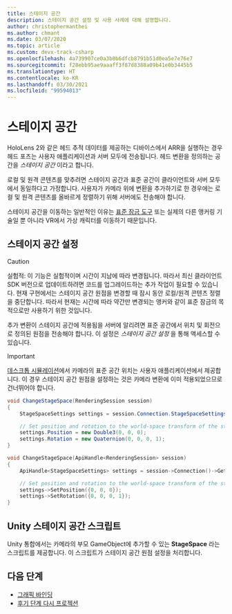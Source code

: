 ```yaml
---
title: 스테이지 공간
description: 스테이지 공간 설정 및 사용 사례에 대해 설명합니다.
author: christophermanthei
ms.author: chmant
ms.date: 03/07/2020
ms.topic: article
ms.custom: devx-track-csharp
ms.openlocfilehash: 4a739907ce0a3b0b6dfcb8791b51d0ea5e7e76e7
ms.sourcegitcommit: f28ebb95ae9aaaff3f87d8388a09b41e0b3445b5
ms.translationtype: HT
ms.contentlocale: ko-KR
ms.lasthandoff: 03/30/2021
ms.locfileid: "99594013"
---
```

# <a name="stage-space"></a>스테이지 공간

HoloLens 2와 같은 헤드 추적 데이터를 제공하는 디바이스에서 ARR을 실행하는 경우 헤드 포즈는 사용자 애플리케이션과 서버 모두에 전송됩니다. 헤드 변환을 정의하는 공간을 *스테이지 공간* 이라고 합니다.

로컬 및 원격 콘텐츠를 맞추려면 스테이지 공간과 표준 공간이 클라이언트와 서버 모두에서 동일하다고 가정합니다. 사용자가 카메라 위에 변환을 추가하기로 한 경우에는 로컬 및 원격 콘텐츠를 올바르게 정렬하기 위해 서버에도 전송해야 합니다.

스테이지 공간을 이동하는 일반적인 이유는 [표준 잠금 도구](https://microsoft.github.io/MixedReality-WorldLockingTools-Unity/README.html) 또는 실제의 다른 앵커링 기술일 뿐 아니라 VR에서 가상 캐릭터를 이동하기 때문입니다.

## <a name="stage-space-settings"></a>스테이지 공간 설정

> [!CAUTION]
> 실험적: 이 기능은 실험적이며 시간이 지남에 따라 변경됩니다. 따라서 최신 클라이언트 SDK 버전으로 업데이트하려면 코드를 업그레이드하는 추가 작업이 필요할 수 있습니다. 현재 구현에서는 스테이지 공간 원점을 변경할 때 잠시 동안 로컬/원격 콘텐츠 정렬을 중단합니다.
따라서 현재는 시간에 따라 약간만 변경되는 앵커와 같이 표준 잠금의 목적으로만 사용하기 위한 것입니다.

추가 변환이 스테이지 공간에 적용됨을 서버에 알리려면 표준 공간에서 위치 및 회전으로 정의된 원점을 전송해야 합니다. 이 설정은 *스테이지 공간 설정* 을 통해 액세스할 수 있습니다.

> [!IMPORTANT]
> [데스크톱 시뮬레이션](../../concepts/graphics-bindings.md)에서 카메라의 표준 공간 위치는 사용자 애플리케이션에서 제공합니다. 이 경우 스테이지 공간 원점을 설정하는 것은 카메라 변환에 이미 적용되었으므로 건너뛰어야 합니다.

```cs
void ChangeStageSpace(RenderingSession session)
{
    StageSpaceSettings settings = session.Connection.StageSpaceSettings;

    // Set position and rotation to the world-space transform of the stage space.
    settings.Position = new Double3(0, 0, 0);
    settings.Rotation = new Quaternion(0, 0, 0, 1);
}
```

```cpp
void ChangeStageSpace(ApiHandle<RenderingSession> session)
{
    ApiHandle<StageSpaceSettings> settings = session->Connection()->GetStageSpaceSettings();

    // Set position and rotation to the world-space transform of the stage space.
    settings->SetPosition({0, 0, 0});
    settings->SetRotation({0, 0, 0, 1});
}
```

## <a name="unity-stage-space-script"></a>Unity 스테이지 공간 스크립트

Unity 통합에서는 카메라의 부모 GameObject에 추가할 수 있는 **StageSpace** 라는 스크립트를 제공합니다. 이 스크립트가 스테이지 공간 원점 설정을 처리합니다.

## <a name="next-steps"></a>다음 단계

* [그래픽 바인딩](../../concepts/graphics-bindings.md)
* [후기 단계 다시 프로젝션](late-stage-reprojection.md)
